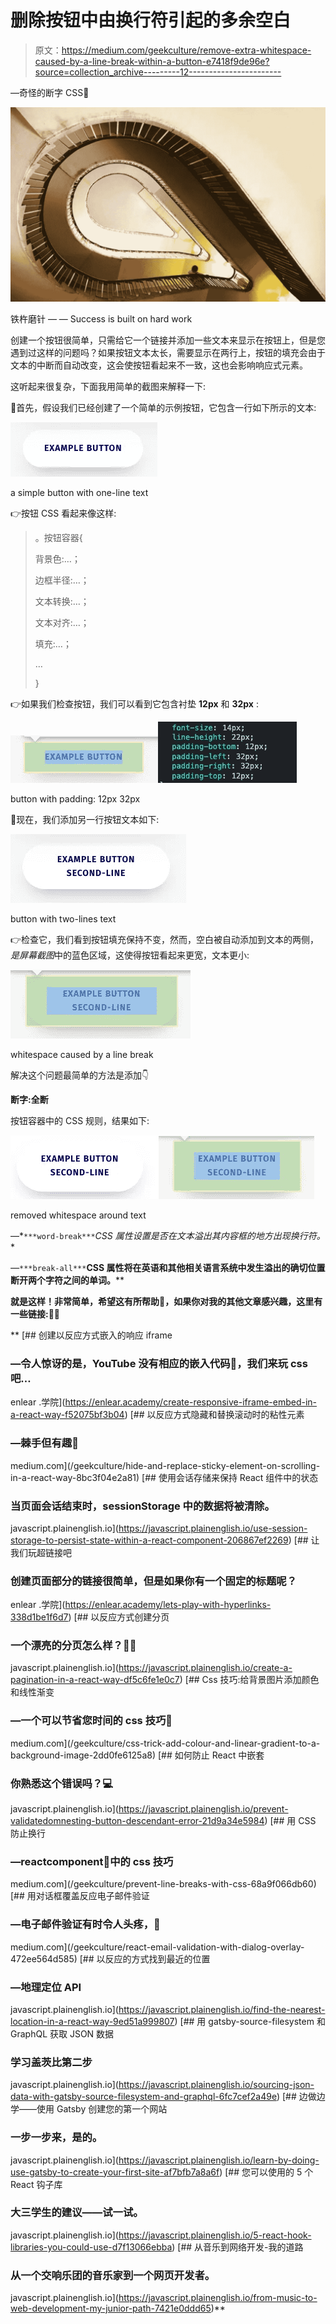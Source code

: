 # 删除按钮中由换行符引起的多余空白

> 原文：<https://medium.com/geekculture/remove-extra-whitespace-caused-by-a-line-break-within-a-button-e7418f9de96e?source=collection_archive---------12----------------------->

—奇怪的断字 CSS👀

![](img/60f56a607a8b61f1bfef7cef0fcbe548.png)

铁杵磨针 — — Success is built on hard work

创建一个按钮很简单，只需给它一个链接并添加一些文本来显示在按钮上，但是您遇到过这样的问题吗？如果按钮文本太长，需要显示在两行上，按钮的填充会由于文本的中断而自动改变，这会使按钮看起来不一致，这也会影响响应式元素。

这听起来很复杂，下面我用简单的截图来解释一下:

🧚首先，假设我们已经创建了一个简单的示例按钮，它包含一行如下所示的文本:

![](img/4d5925414ba27c8ba1bae639c85ae907.png)

a simple button with one-line text

👉按钮 CSS 看起来像这样:

> 。按钮容器{
> 
> 背景色:…；
> 
> 边框半径:…；
> 
> 文本转换:…；
> 
> 文本对齐:…；
> 
> 填充:…；
> 
> …
> 
> }

👉如果我们检查按钮，我们可以看到它包含衬垫 **12px** 和 **32px** :

![](img/5147eca6c04ded29cfd8b2178c2ed1cb.png)![](img/2d3fbc62300ed3e0215ae3cf5165863c.png)

button with padding: 12px 32px

🧚现在，我们添加另一行按钮文本如下:

![](img/b7f4cc6b8aa9a5f822c36d483b6b44b8.png)

button with two-lines text

👉检查它，我们看到按钮填充保持不变，然而，空白被自动添加到文本的两侧，*是屏幕截图*中的蓝色区域，这使得按钮看起来更宽，文本更小:

![](img/968243b4061c9edae479f7b90e06ebc2.png)

whitespace caused by a line break

解决这个问题最简单的方法是添加👇

**断字:全断**

按钮容器中的 CSS 规则，结果如下:

![](img/e0699896901343ed9212b7fef37395d3.png)![](img/5059eb0a352f19928e0d828988e5ef7e.png)

removed whitespace around text

—*`***word-break***`*CSS 属性设置是否在文本溢出其内容框的地方出现换行符。**

*—*`***break-all***`**CSS 属性将在英语和其他相关语言系统中发生溢出的确切位置断开两个字符之间的单词。****

**就是这样！非常简单，希望这有所帮助👐，如果你对我的其他文章感兴趣，这里有一些链接:🧚‍♂️**

**[](https://enlear.academy/create-responsive-iframe-embed-in-a-react-way-f52075bf3b04) [## 创建以反应方式嵌入的响应 iframe

### —令人惊讶的是，YouTube 没有相应的嵌入代码🦄，我们来玩 css 吧…

enlear .学院](https://enlear.academy/create-responsive-iframe-embed-in-a-react-way-f52075bf3b04) [](/geekculture/hide-and-replace-sticky-element-on-scrolling-in-a-react-way-8bc3f04e2a81) [## 以反应方式隐藏和替换滚动时的粘性元素

### —棘手但有趣🍡

medium.com](/geekculture/hide-and-replace-sticky-element-on-scrolling-in-a-react-way-8bc3f04e2a81) [](https://javascript.plainenglish.io/use-session-storage-to-persist-state-within-a-react-component-206867ef2269) [## 使用会话存储来保持 React 组件中的状态

### 当页面会话结束时，sessionStorage 中的数据将被清除。

javascript.plainenglish.io](https://javascript.plainenglish.io/use-session-storage-to-persist-state-within-a-react-component-206867ef2269) [](https://enlear.academy/lets-play-with-hyperlinks-338d1be1f6d7) [## 让我们玩超链接吧

### 创建页面部分的链接很简单，但是如果你有一个固定的标题呢？

enlear .学院](https://enlear.academy/lets-play-with-hyperlinks-338d1be1f6d7) [](https://javascript.plainenglish.io/create-a-pagination-in-a-react-way-df5c6fe1e0c7) [## 以反应方式创建分页

### 一个漂亮的分页怎么样？🧚‍♂️

javascript.plainenglish.io](https://javascript.plainenglish.io/create-a-pagination-in-a-react-way-df5c6fe1e0c7) [](/geekculture/css-trick-add-colour-and-linear-gradient-to-a-background-image-2dd0fe6125a8) [## Css 技巧:给背景图片添加颜色和线性渐变

### —一个可以节省您时间的 css 技巧🦋

medium.com](/geekculture/css-trick-add-colour-and-linear-gradient-to-a-background-image-2dd0fe6125a8) [](https://javascript.plainenglish.io/prevent-validatedomnesting-button-descendant-error-21d9a34e5984) [## 如何防止 React 中嵌套

### 你熟悉这个错误吗？💻

javascript.plainenglish.io](https://javascript.plainenglish.io/prevent-validatedomnesting-button-descendant-error-21d9a34e5984) [](/geekculture/prevent-line-breaks-with-css-68a9f066db60) [## 用 CSS 防止换行

### —reactcomponent🧚中的 css 技巧

medium.com](/geekculture/prevent-line-breaks-with-css-68a9f066db60) [](/geekculture/react-email-validation-with-dialog-overlay-472ee564d585) [## 用对话框覆盖反应电子邮件验证

### —电子邮件验证有时令人头疼，🧊

medium.com](/geekculture/react-email-validation-with-dialog-overlay-472ee564d585) [](https://javascript.plainenglish.io/find-the-nearest-location-in-a-react-way-9ed51a999807) [## 以反应的方式找到最近的位置

### —️地理定位 API

javascript.plainenglish.io](https://javascript.plainenglish.io/find-the-nearest-location-in-a-react-way-9ed51a999807) [](https://javascript.plainenglish.io/sourcing-json-data-with-gatsby-source-filesystem-and-graphql-6fc7cef2a49e) [## 用 gatsby-source-filesystem 和 GraphQL 获取 JSON 数据

### 学习盖茨比第二步

javascript.plainenglish.io](https://javascript.plainenglish.io/sourcing-json-data-with-gatsby-source-filesystem-and-graphql-6fc7cef2a49e) [](https://javascript.plainenglish.io/learn-by-doing-use-gatsby-to-create-your-first-site-af7bfb7a8a6f) [## 边做边学——使用 Gatsby 创建您的第一个网站

### 一步一步来，是的。

javascript.plainenglish.io](https://javascript.plainenglish.io/learn-by-doing-use-gatsby-to-create-your-first-site-af7bfb7a8a6f) [](https://javascript.plainenglish.io/5-react-hook-libraries-you-could-use-d7f13066ebba) [## 您可以使用的 5 个 React 钩子库

### 大三学生的建议——试一试。

javascript.plainenglish.io](https://javascript.plainenglish.io/5-react-hook-libraries-you-could-use-d7f13066ebba) [](https://javascript.plainenglish.io/from-music-to-web-development-my-junior-path-7421e0ddd65) [## 从音乐到网络开发-我的道路

### 从一个交响乐团的音乐家到一个网页开发者。

javascript.plainenglish.io](https://javascript.plainenglish.io/from-music-to-web-development-my-junior-path-7421e0ddd65)**